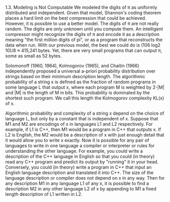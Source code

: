 1.3. Modeling is Not Computable
We modeled the digits of π as uniformly distributed and independent. Given that model, Shannon's coding theorem places a hard limit on the best compression that could be achieved. However, it is possible to use a better model. The digits of π are not really random. The digits are only unknown until you compute them. An intelligent compressor might recognize the digits of π and encode it as a description meaning "the first million digits of pi", or as a program that reconstructs the data when run. With our previous model, the best we could do is (106 log2 10)/8 ≈ 415,241 bytes. Yet, there are very small programs that can output π, some as small as 52 bytes.

Solomonoff (1960, 1964), Kolmogorov (1965), and Chaitin (1966) independently proposed a universal a-priori probability distribution over strings based on their minimum description length. The algorithmic probability of a string x is defined as the fraction of random programs in some language L that output x, where each program M is weighted by 2-|M| and |M| is the length of M in bits. This probability is dominated by the shortest such program. We call this length the Kolmogorov complexity KL(x) of x.

Algorithmic probability and complexity of a string x depend on the choice of language L, but only by a constant that is independent of x. Suppose that M1 and M2 are encodings of x in languages L1 and L2 respectively. For example, if L1 is C++, then M1 would be a program in C++ that outputs x. If L2 is English, the M2 would be a description of x with just enough detail that it would allow you to write x exactly. Now it is possible for any pair of languages to write in one language a compiler or interpreter or rules for understanding the other language. For example, you could write a description of the C++ language in English so that you could (in theory) read any C++ program and predict its output by "running" it in your head. Conversely, you could (in theory) write a program in C++ that input an English language description and translated it into C++. The size of the language description or compiler does not depend on x in any way. Then for any description M1 in any language L1 of any x, it is possible to find a description M2 in any other language L2 of x by appending to M1 a fixed length description of L1 written in L2.